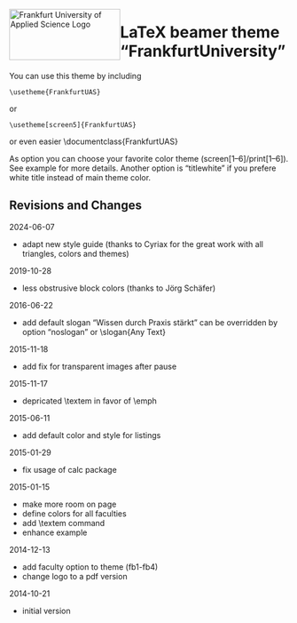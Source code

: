 [<img style="float: left" width="200" height="92" src="https://www.frankfurt-university.de/typo3conf/ext/dkd_fuas/Resources/Public/Images/logo.svg" alt="Frankfurt University of Applied Science Logo" />](https://www.frankfurt-university.de/)

LaTeX beamer theme “FrankfurtUniversity”
========================================

You can use this theme by including

    \usetheme{FrankfurtUAS}

or

    \usetheme[screen5]{FrankfurtUAS}

or even easier
	\documentclass{FrankfurtUAS}

As option you can choose your favorite color theme (screen[1–6]/print[1–6]).  See example for more details.  Another option is “titlewhite” if you prefere white title instead of main theme color.


Revisions and Changes
---------------------

2024-06-07
 * adapt new style guide (thanks to Cyriax for the great work with all triangles, colors and themes)

2019-10-28
 * less obstrusive block colors (thanks to Jörg Schäfer)

2016-06-22
 * add default slogan “Wissen durch Praxis stärkt”
   can be overridden by option “noslogan” or \slogan{Any Text}

2015-11-18
 * add fix for transparent images after pause

2015-11-17
 * depricated \textem in favor of \emph

2015-06-11
 * add default color and style for listings

2015-01-29
 * fix usage of calc package

2015-01-15
 * make more room on page
 * define colors for all faculties
 * add \textem command
 * enhance example

2014-12-13
 * add faculty option to theme (fb1-fb4)
 * change logo to a pdf version

2014-10-21
 * initial version
